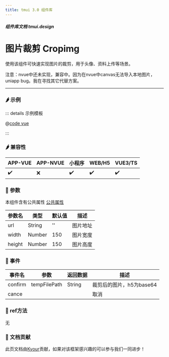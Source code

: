 ```yaml
---
title: tmui 3.0 组件库
---
```


<dirtoc></dirtoc>

##### 组件库文档 tmui.design

# 图片裁剪 Cropimg
使用该组件可快速实现图片的裁剪，用于头像、资料上传等场景。

注意：nvue中还未实现，兼容中。因为在nvue中canvas无法导入本地图片，uniapp bug。我在寻找其它代替方案。

---

### :hot_pepper: 示例

<webview url="https://tmui.design/h5/#/pages/other/cropimg"></webview>

::: details 示例模板

@[code vue](pages/other/cropimg.nvue)

:::

### :hot_pepper: 兼容性

| APP-VUE            | APP-NVUE | 小程序                | WEB/H5             | VUE3/TS            |
|--------------------|----------|--------------------|--------------------|--------------------|
| :heavy_check_mark: | :x:      | :heavy_check_mark: | :heavy_check_mark: | :heavy_check_mark: |

### :seedling: 参数
本组件含有公共属性 [公共属性](/doc/spec/组件公共样式.md)

| 参数名    | 类型     | 默认值 | 描述   |
|--------|--------|-----|------|
| url    | String | ''  | 图片地址 |
| width  | Number | 150 | 图片宽度 |
| height | Number | 150 | 图片高度 |

### :rose: 事件
| 事件名     | 参数           | 返回数据   | 描述               |
|---------|--------------|--------|------------------|
| confirm | tempFilePath | String | 裁剪后的图片，h5为base64 |
| cance   |              |        | 取消               |


### :green_salad: ref方法
无

### :couplekiss: 文档贡献
此页文档由[Kyour](https://github.com/kyour-cn)贡献，如果对该框架感兴趣的可以参与我们一同进步！
